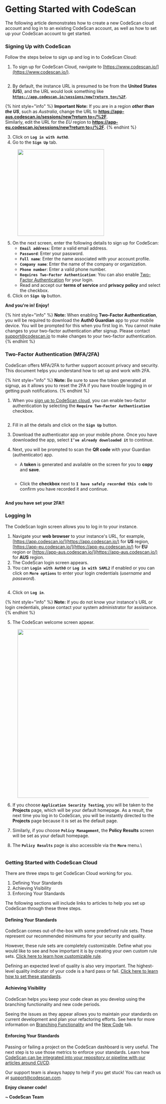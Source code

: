 # Getting Started with CodeScan

The following article demonstrates how to create a new CodeScan cloud account and log in to an existing CodeScan account, as well as how to set up your CodeScan account to get started.

### Signing Up with CodeScan <a href="#signing-up-with-codescan" id="signing-up-with-codescan"></a>

Follow the steps below to sign up and log in to CodeScan Cloud:

1. To sign up for CodeScan Cloud, navigate to [https://www.codescan.io/](https://www.codescan.io/).

<figure><img src="../../../.gitbook/assets/image (7) (1) (1) (1) (1) (1) (1) (1) (1) (1) (1) (1) (1) (1) (1) (1) (1) (1) (1) (1) (1) (1) (1) (1) (1) (1) (1) (1) (1) (1) (1) (1) (1) (1) (1) (1).png" alt=""><figcaption></figcaption></figure>

2. By default, the instance URL is presumed to be from the **United States (US)**, and the URL would look something like [**`https://app.codescan.io/sessions/new?return to=/%2F`**](https://app.codescan.io/sessions/new?returnto=/%2F).

{% hint style="info" %}
**Important Note:** If you are in a region _**other than the US**_, such as _Australia_, change the URL to [**https://app-aus.codescan.io/sessions/new?return to=/%2F**](https://app-aus.codescan.io/sessions/new?returnto=/%2F).\
Similarly, edit the URL for the _EU_ region to [**https://app-eu.codescan.io/sessions/new?return to=/%2F**](https://app-eu.codescan.io/sessions/new?returnto=/%2F).
{% endhint %}

3. Click on **`Log in with AuthO`**.
4. Go to the **`Sign Up`** tab.

<figure><img src="../../../.gitbook/assets/image (8) (1) (1) (1) (1) (1) (1) (1) (1) (1) (1) (1) (1) (1) (1) (1) (1) (1) (1) (1) (1) (1) (1) (1) (1) (1) (1) (1) (1) (1) (1) (1) (1) (1).png" alt="" width="279"><figcaption></figcaption></figure>

5. On the next screen, enter the following details to sign up for CodeScan:
   * **`Email address`**: Enter a valid email address.
   * **`Password`**: Enter your password.
   * **`Full name`**: Enter the name associated with your account profile.
   * **`Company name`**: Enter the name of the company or organization.
   * **`Phone number`**: Enter a valid phone number.
   * **`Requires Two-Factor Authentication`**: You can also enable [Two-Factor Authentication](https://knowledgebase.autorabit.com/codescan/docs/codescan-getting-started#twofactor-authentication-mfa2fa) for your login.
   * Read and accept our **terms of service** and **privacy policy** and select the checkbox.
6. Click on **`Sign Up`** button.

**And you're in! Enjoy!**

{% hint style="info" %}
**Note:** When enabling **Two-Factor Authentication**, you will be required to download the **Auth0 Guardian** app to your mobile device. You will be prompted for this when you first log in. You cannot make changes to your two-factor authentication after signup. Please contact [support@codescan.io](https://support@codescan.io/) to make changes to your two-factor authentication.
{% endhint %}

### Two-Factor Authentication (MFA/2FA) <a href="#twofactor-authentication-mfa2fa" id="twofactor-authentication-mfa2fa"></a>

CodeScan offers MFA/2FA to further support account privacy and security. This document helps you understand how to set up and work with 2FA.

{% hint style="info" %}
**Note:** Be sure to save the token generated at signup, as it allows you to reset the 2FA if you have trouble logging in or getting push notifications.
{% endhint %}

1. When you [sign up to CodeScan cloud](https://knowledgebase.autorabit.com/codescan/docs/codescan-getting-started#signing-up-with-codescan), you can enable two-factor authentication by selecting the **`Require Two-Factor Authentication`** checkbox.

<figure><img src="../../../.gitbook/assets/image (9) (1) (1) (1) (1) (1) (1) (1) (1) (1) (1) (1) (1) (1) (1) (1) (1) (1) (1) (1) (1) (1) (1) (1) (1) (1) (1) (1) (1) (1) (1) (1) (1).png" alt=""><figcaption></figcaption></figure>

2. Fill in all the details and click on the **`Sign Up`** button.
3. Download the authenticator app on your mobile phone. Once you have downloaded the app, select **`I’ve already downloaded it`** to continue.
4.  Next, you will be prompted to scan the **QR code** with your Guardian (authenticator) app.

    * A **token** is generated and available on the screen for you to **copy** and **save**.

    <figure><img src="../../../.gitbook/assets/image (10) (1) (1) (1) (1) (1) (1) (1) (1) (1) (1) (1) (1) (1) (1) (1) (1) (1) (1) (1) (1) (1) (1) (1) (1) (1) (1).png" alt=""><figcaption></figcaption></figure>

    * Click the **checkbox** next to **`I have safely recorded this code`** to confirm you have recorded it and continue.

    <figure><img src="../../../.gitbook/assets/image (12) (1) (1) (1) (1) (1) (1) (1) (1) (1) (1) (1) (1) (1) (1) (1) (1) (1) (1) (1) (1) (1) (1) (1) (1).png" alt=""><figcaption></figcaption></figure>

**And you have set your 2FA!!**

### Logging In <a href="#logging-in" id="logging-in"></a>

The CodeScan login screen allows you to log in to your instance.

1. Navigate your **web browser** to your instance's URL, for example, [https://app.codescan.io/](https://app.codescan.io/) for **US** region, [https://app-eu.codescan.io/](https://app-eu.codescan.io/) for **EU** region or [https://app-aus.codescan.io/](https://app-aus.codescan.io/) for **AUS** region.
2. The CodeScan login screen appears.
3. You can **`Login with AuthO`** or **`Log in with SAML2`** if enabled or you can click on **`More options`** to enter your login credentials (_username_ and _password_).

<figure><img src="../../../.gitbook/assets/image (13) (1) (1) (1) (1) (1) (1) (1) (1) (1) (1) (1) (1) (1) (1) (1) (1) (1) (1) (1) (1) (1) (1) (1).png" alt=""><figcaption></figcaption></figure>

4. Click on **`Log in`**.

{% hint style="info" %}
**Note:** If you do not know your instance's URL or login credentials, please contact your system administrator for assistance.
{% endhint %}

5. The CodeScan welcome screen appear.

<figure><img src="../../../.gitbook/assets/image (14) (1) (1) (1) (1) (1) (1) (1) (1) (1) (1) (1) (1) (1) (1) (1) (1) (1) (1) (1) (1) (1).png" alt="" width="543"><figcaption></figcaption></figure>

6. If you choose **`Application Security Testing`**, you will be taken to the **Projects** page, which will be your default homepage. As a result, the next time you log in to CodeScan, you will be instantly directed to the **Projects** page because it is set as the default page.
7. Similarly, if you choose **`Policy Management`**, the **Policy Results** screen will be set as your default homepage.
8.  The **`Policy Results`** page is also accessible via the **`More`** menu.\


    <figure><img src="../../../.gitbook/assets/Policy DC1.0.png" alt=""><figcaption></figcaption></figure>

### Getting Started with CodeScan Cloud <a href="#getting-started-with-codescan-cloud" id="getting-started-with-codescan-cloud"></a>

There are three steps to get CodeScan Cloud working for you.&#x20;

1. Defining Your Standards&#x20;
2. Achieving Visibility&#x20;
3. Enforcing Your Standards

The following sections will include links to articles to help you set up CodeScan through these three steps.

#### Defining Your Standards <a href="#defining-your-standards" id="defining-your-standards"></a>

CodeScan comes out-of-the-box with some predefined rule sets. These represent our recommended minimums for your security and quality.

However, these rule sets are completely customizable. Define what you would like to see and how important it is by creating your own custom rule sets. [Click here to learn how customizable rule](https://knowledgebase.autorabit.com/codescan/docs/customising-quality-profiles).

Defining an expected level of quality is also very important. The highest-level quality indicator of your code is a hard pass or fail. [Click here to learn how to set these standards](https://knowledgebase.autorabit.com/codescan/docs/customising-quality-gates).

#### Achieving Visibility <a href="#achieving-visibility" id="achieving-visibility"></a>

CodeScan helps you keep your code clean as you develop using the branching functionality and new code periods.

Seeing the issues as they appear allows you to maintain your standards on current development and plan your refactoring efforts. See here for more information on [Branching Functionality](https://knowledgebase.autorabit.com/codescan/docs/understanding-branches-in-codescan-cloud) and the [New Code](https://knowledgebase.autorabit.com/codescan/docs/understanding-the-new-code-tab) tab.

#### Enforcing Your Standards <a href="#enforcing-your-standards" id="enforcing-your-standards"></a>

Passing or failing a project on the CodeScan dashboard is very useful. The next step is to use those metrics to enforce your standards. Learn how [CodeScan can be integrated into your repository or pipeline with our articles around CI/CD](https://knowledgebase.autorabit.com/codescan/docs/codescan-integration-with-autorabit).

Our support team is always happy to help if you get stuck! You can reach us at [support@codescan.com](https://mailto:support@codescan.com/).

**Enjoy cleaner code!**

**\~ CodeScan Team**
